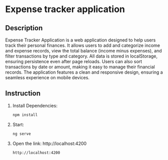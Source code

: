 # Expense tracker application

## Description
Expense Tracker Application is a web application designed to help users track their personal finances. It allows users to add and categorize income and expense records, view the total balance (income minus expenses), and filter transactions by type and category. All data is stored in localStorage, ensuring persistence even after page reloads. Users can also sort transactions by date or amount, making it easy to manage their financial records. The application features a clean and responsive design, ensuring a seamless experience on mobile devices.

## Instruction
1. Install Dependencies:
   ```bash
   npm install

2. Start:
   ```bash
   ng serve

3. Open the link: http://localhost:4200
   ```bash
   http://localhost:4200
